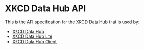 # XKCD Data Hub API

This is the API specification for the XKCD Data Hub that is used by:

- [XKCD Data Hub](https://github.com/yonatankarp/xkcd-data-hub)
- [XKCD Data Hub Lite](https://github.com/yonatankarp/xkcd-data-hub-lite)
- [XKCD Data Hub Client](https://github.com/yonatankarp/xkcd-data-hub-client)
